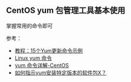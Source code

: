 ## CentOS yum 包管理工具基本使用

掌握常用的命令即可

参考：

- [教程：15个Yum更新命令示例](https://cloud.tencent.com/developer/article/1591081)
- [Linux yum 命令](https://www.runoob.com/linux/linux-yum.html)
- [yum 命令详解-CentOS](https://www.jianshu.com/p/1f5c2fa8a65f)
- [如何指示yum安装特定版本的软件包X？](https://qastack.cn/unix/151689/how-can-i-instruct-yum-to-install-a-specific-version-of-package-x)

